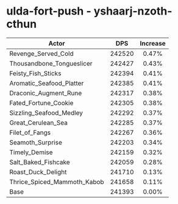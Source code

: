 # ulda-fort-push - yshaarj-nzoth-cthun
| Actor | DPS | Increase |
|---|:---:|:---:|
|Revenge_Served_Cold|242520|0.47%|
|Thousandbone_Tongueslicer|242427|0.43%|
|Feisty_Fish_Sticks|242394|0.41%|
|Aromatic_Seafood_Platter|242385|0.41%|
|Draconic_Augment_Rune|242317|0.38%|
|Fated_Fortune_Cookie|242305|0.38%|
|Sizzling_Seafood_Medley|242292|0.37%|
|Great_Cerulean_Sea|242285|0.37%|
|Filet_of_Fangs|242267|0.36%|
|Seamoth_Surprise|242203|0.34%|
|Timely_Demise|242159|0.32%|
|Salt_Baked_Fishcake|242059|0.28%|
|Roast_Duck_Delight|241710|0.13%|
|Thrice_Spiced_Mammoth_Kabob|241658|0.11%|
|Base|241393|0.00%|
